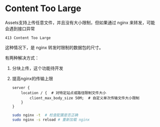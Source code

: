 
# Content Too Large

Assets支持上传任意文件，并且没有大小限制，但如果通过 nginx 来转发，可能会遇到接口异常

`413 Content Too Large`

这种情况下，是 nginx 转发时限制的数据包的尺寸。

有两种解决方式：
1. 分块上传，这个功能待开发
2. 提高nginx的传输上限
    ```nginx
    server {
        location / {  # 对特定站点或路径限制文件大小
            client_max_body_size 50M;  # 自定义单次传输文件大小限制
        }
    }
    ```

    ```bash
    sudo nginx -t  # 检查配置是否正确
    sudo nginx -s reload # 重新加载 nginx
    ```